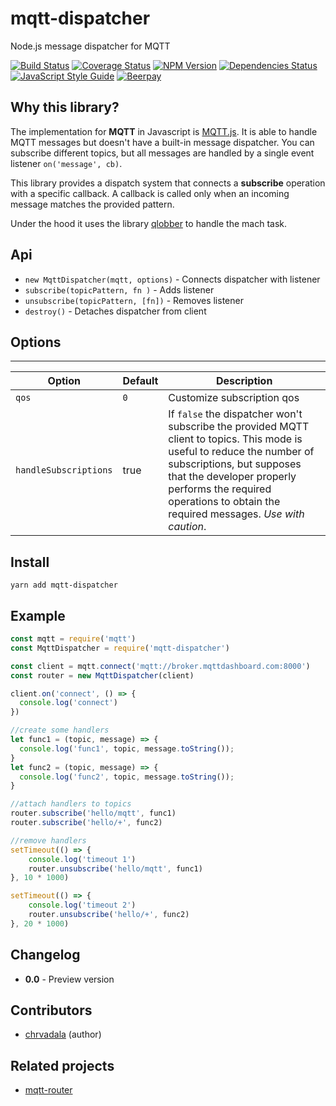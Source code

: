 # mqtt-dispatcher 
Node.js message dispatcher for MQTT

[![Build Status](https://travis-ci.org/chrvadala/mqtt-dispatcher.svg?branch=master)](https://travis-ci.org/chrvadala/mqtt-dispatcher)
[![Coverage Status](https://coveralls.io/repos/github/chrvadala/mqtt-dispatcher/badge.svg?branch=master)](https://coveralls.io/github/chrvadala/mqtt-dispatcher?branch=master)
[![NPM Version](https://img.shields.io/npm/v/mqtt-dispatcher.svg)](https://www.npmjs.com/package/mqtt-dispatcher)
[![Dependencies Status](https://david-dm.org/chrvadala/mqtt-dispatcher/status.svg)](https://david-dm.org/chrvadala/mqtt-dispatcher)
[![JavaScript Style Guide](https://img.shields.io/badge/code_style-standard-brightgreen.svg)](https://standardjs.com)
[![Beerpay](https://beerpay.io/chrvadala/transformation-matrix/badge.svg?style=beer)](https://beerpay.io/chrvadala/mqtt-dispatcher)


## Why this library?
The implementation for **MQTT** in Javascript is [MQTT.js](https://github.com/mqttjs/MQTT.js). It is able to handle MQTT messages but doesn't have
a built-in message dispatcher. You can subscribe different topics, but all messages are handled by a single event listener `on('message', cb)`.

This library provides a dispatch system that connects a **subscribe** operation with a specific callback. A callback is called only when an incoming message matches the provided pattern.

Under the hood it uses the library [qlobber](https://github.com/davedoesdev/qlobber) to handle the mach task.

## Api
- `new MqttDispatcher(mqtt, options)` - Connects dispatcher with listener
- `subscribe(topicPattern, fn )` - Adds listener
- `unsubscribe(topicPattern, [fn])` - Removes listener
- `destroy()` - Detaches dispatcher from client

## Options
----------------
| Option | Default | Description |
|---|---|---|
| `qos` | `0` | Customize subscription qos |
| `handleSubscriptions` | true |  If `false` the dispatcher won't subscribe the provided MQTT client to topics. This mode is useful to reduce the number of subscriptions, but supposes that the developer properly performs the required operations to obtain the required messages. _Use with caution_. |

## Install
````
yarn add mqtt-dispatcher
````

## Example
```javascript
const mqtt = require('mqtt')
const MqttDispatcher = require('mqtt-dispatcher')

const client = mqtt.connect('mqtt://broker.mqttdashboard.com:8000')
const router = new MqttDispatcher(client)

client.on('connect', () => {
  console.log('connect')
})

//create some handlers
let func1 = (topic, message) => {
  console.log('func1', topic, message.toString());
}
let func2 = (topic, message) => {
  console.log('func2', topic, message.toString());
}

//attach handlers to topics
router.subscribe('hello/mqtt', func1)
router.subscribe('hello/+', func2)

//remove handlers
setTimeout(() => {
    console.log('timeout 1')
    router.unsubscribe('hello/mqtt', func1)
}, 10 * 1000)

setTimeout(() => {
    console.log('timeout 2')
    router.unsubscribe('hello/+', func2)
}, 20 * 1000)

```

## Changelog
- **0.0** - Preview version

## Contributors
- [chrvadala](https://github.com/chrvadala) (author)

## Related projects
- [mqtt-router](https://www.npmjs.com/package/mqtt-router)
